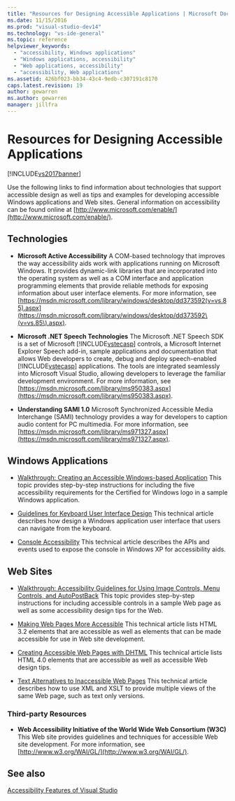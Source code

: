 ```yaml
---
title: "Resources for Designing Accessible Applications | Microsoft Docs"
ms.date: 11/15/2016
ms.prod: "visual-studio-dev14"
ms.technology: "vs-ide-general"
ms.topic: reference
helpviewer_keywords: 
  - "accessibility, Windows applications"
  - "Windows applications, accessibility"
  - "Web applications, accessibility"
  - "accessibility, Web applications"
ms.assetid: 426bf023-bb34-43c4-9edb-c307191c8170
caps.latest.revision: 19
author: gewarren
ms.author: gewarren
manager: jillfra
---
```

# Resources for Designing Accessible Applications
[!INCLUDE[vs2017banner](../../includes/vs2017banner.md)]

Use the following links to find information about technologies that support accessible design as well as tips and examples for developing accessible Windows applications and Web sites. General information on accessibility can be found online at [http://www.microsoft.com/enable/](http://www.microsoft.com/enable/).  
  
## Technologies  
  
- **Microsoft Active Accessibility** A COM-based technology that improves the way accessibility aids work with applications running on Microsoft Windows. It provides dynamic-link libraries that are incorporated into the operating system as well as a COM interface and application programming elements that provide reliable methods for exposing information about user interface elements. For more information, see [https://msdn.microsoft.com/library/windows/desktop/dd373592(v=vs.85).aspx](https://msdn.microsoft.com/library/windows/desktop/dd373592\(v=vs.85\).aspx).  
  
- **Microsoft .NET Speech Technologies** The Microsoft .NET Speech SDK is a set of Microsoft [!INCLUDE[vstecasp](../../includes/vstecasp-md.md)] controls, a Microsoft Internet Explorer Speech add-in, sample applications and documentation that allows Web developers to create, debug and deploy speech-enabled [!INCLUDE[vstecasp](../../includes/vstecasp-md.md)] applications. The tools are integrated seamlessly into Microsoft Visual Studio, allowing developers to leverage the familiar development environment. For more information, see [https://msdn.microsoft.com/library/ms950383.aspx](https://msdn.microsoft.com/library/ms950383.aspx).  
  
- **Understanding SAMI 1.0** Microsoft Synchronized Accessible Media Interchange (SAMI) technology provides a way for developers to caption audio content for PC multimedia. For more information, see [https://msdn.microsoft.com/library/ms971327.aspx](https://msdn.microsoft.com/library/ms971327.aspx).  
  
## Windows Applications  
  
- [Walkthrough: Creating an Accessible Windows-based Application](https://msdn.microsoft.com/library/654c7f2f-1586-480b-9f12-9d9b8f5cc32b) This topic provides step-by-step instructions for including the five accessibility requirements for the Certified for Windows logo in a sample Windows application.  
  
- [Guidelines for Keyboard User Interface Design](/previous-versions/windows/desktop/dnacc/guidelines-for-keyboard-user-interface-design) This technical article describes how design a Windows application user interface that users can navigate from the keyboard.  
  
- [Console Accessibility](/previous-versions/windows/desktop/dnacc/console-accessibility) This technical article describes the APIs and events used to expose the console in Windows XP for accessibility aids. 
  
## Web Sites  
  
- [Walkthrough: Accessibility Guidelines for Using Image Controls, Menu Controls, and AutoPostBack](https://msdn.microsoft.com/library/ff7b5021-48b3-46bf-921f-9fe1e0e32202) This topic provides step-by-step instructions for including accessible controls in a sample Web page as well as some accessibility design tips for the Web.  
  
- [Making Web Pages More Accessible](/previous-versions/windows/desktop/dnacc/making-web-pages-more-accessible) This technical article lists HTML 3.2 elements that are accessible as well as elements that can be made accessible for use in Web site development. 
  
- [Creating Accessible Web Pages with DHTML](/previous-versions//ms528445(v=vs.85)) This technical article lists HTML 4.0 elements that are accessible as well as accessible Web design tips. 
  
- [Text Alternatives to Inaccessible Web Pages](/previous-versions/windows/desktop/dnacc/text-alternatives-to-inaccessible-web-pages) This technical article describes how to use XML and XSLT to provide multiple views of the same Web page, such as text only versions. 
  
### Third-party Resources  
  
- **Web Accessibility Initiative of the World Wide Web Consortium (W3C)** This Web site provides guidelines and techniques for accessible Web site development. For more information, see [http://www.w3.org/WAI/GL/](http://www.w3.org/WAI/GL/).  
  
## See also  
 [Accessibility Features of Visual Studio](../../ide/reference/accessibility-features-of-visual-studio.md)
